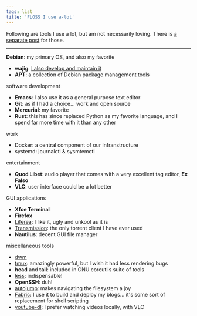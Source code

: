```yaml
---
tags: list
title: 'FLOSS I use a-lot'
---
```


Following are tools I use a lot, but am not necessarily loving. There is
[a separate post] for those.

------------------------------------------------------------------------

**Debian**: my primary OS, and also my favorite

-   **wajig**: [I also develop and maintain it]
-   **APT**: a collection of Debian package management tools

software development

-   **Emacs**: I also use it as a general purpose text editor
-   **Git**: as if I had a choice\... work and open source
-   **Mercurial**: my favorite
-   **Rust**: this has since replaced Python as my favorite language,
    and I spend far more time with it than any other

work

-   Docker: a central component of our infranstructure
-   systemd: journalctl & sysmtemctl

entertainment

-   **Quod Libet**: audio player that comes with a very excellent tag
    editor, **Ex Falso**
-   **VLC**: user interface could be a lot better

GUI applications

-   **Xfce Terminal**
-   **Firefox**
-   [Liferea][]: I like it, ugly and unkool as it is
-   [Transmission][]: the only torrent client I have ever used
-   **Nautilus**: decent GUI file manager

miscellaneous tools

-   [dwm]
-   [tmux][]: amazingly powerful, but I wish it had less rendering bugs
-   **head** and **tail**: included in GNU coreutils suite of tools
-   [less][]: indispensable!
-   **OpenSSH**: duh!
-   [autojump][]: makes navigating the filesystem a joy
-   [Fabric][]: I use it to build and deploy my blogs\... it\'s some
    sort of replacement for shell scripting
-   [youtube-dl][]: I prefer watching videos locally, with VLC

  [a separate post]: http://tshepang.net/favorite-floss
  [I also develop and maintain it]: http://tshepang.net/tags#wajig-ref
  [Liferea]: http://lzone.de/liferea
  [Transmission]: http://www.transmissionbt.com
  [dwm]: http://tshepang.net/my-current-desktop-setup
  [tmux]: http://tmux.sourceforge.net
  [less]: http://www.greenwoodsoftware.com/less
  [autojump]: https://github.com/joelthelion/autojump
  [Fabric]: http://fabfile.org
  [youtube-dl]: http://rg3.github.io/youtube-dl
